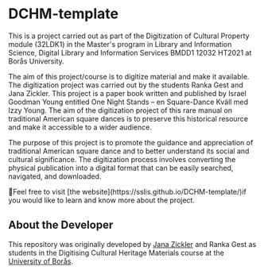 # DCHM-template
<p>This is a project carried out as part of the Digitization of Cultural Property module (32LDK1) in the Master's program in Library and Information Science, Digital Library and Information Services BMDD1 12032 HT2021 at Borås University.</p>
<p>The aim of this project/course is to digitize material and make it available. The digitization project was carried out by the students Ranka Gest and Jana Zickler. This project is a paper book written and published by Israel Goodman Young entitled One Night Stands – en Square-Dance Kväll med Izzy Young. The aim of the digitization project of this rare manual on traditional American square dances is to preserve this historical resource and make it accessible to a wider audience.</p>
<p>The purpose of this project is to promote the guidance and appreciation of traditional American square dance and to better understand its social and cultural significance. The digitization process involves converting the physical publication into a digital format that can be easily searched, navigated, and downloaded.</p>
🚀Feel free to visit [the website](https://sslis.github.io/DCHM-template/)if you would like to learn and know more about the project.
 

## About the Developer
This repository was originally developed by [Jana Zickler](https://github.com/) and Ranka Gest as students in the Digitising Cultural Heritage Materials course at the [University of Borås](https://www.hb.se/).
